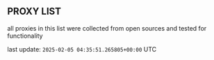 ## PROXY LIST

all proxies in this list were collected from open sources and tested for functionality

last update: `2025-02-05 04:35:51.265805+00:00` UTC